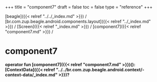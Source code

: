 +++
title = "component7"
draft = false
toc = false
type = "reference"
+++

[beagle]({{< relref "../../_index.md" >}}) / [br.com.zup.beagle.android.components.layout]({{< relref "../_index.md" >}}) / [Screen]({{< relref "_index.md" >}}) / [component7]({{< relref "component7.md" >}}) / 



# component7  
  
<b><b>operator fun [component7]({{< relref "component7.md" >}})(): [ContextData]({{< relref "../../br.com.zup.beagle.android.context/-context-data/_index.md" >}})?</b></b>  



